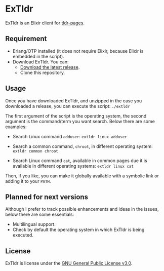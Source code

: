 # ExTldr

ExTldr is an Elixir client for [tldr-pages](https://github.com/tldr-pages/tldr).

## Requirement

  - Erlang/OTP installed (it does not require Elixir, because Elixir is embedded in the script).
  - Download ExTldr. You can:
    - [Download the latest release](https://github.com/ivanhercaz/extldr/releases).
    - Clone this repository.

## Usage

Once you have downloaded ExTldr, and unzipped in the case you downloaded a release, you can execute the script: `./extldr`

The first argument of the script is the operating system, the second argument is the command/term you want search. Below there are some examples:

  - Search Linux command `adduser`: `extldr linux adduser`

  - Search a common command, `chroot`, in different operating system: `extldr common chroot`

  - Search Linux command `cat`, available in common pages due it is available in different operating systems: `extldr linux cat`

Then, if you like, you can make it globally available with a symbolic link or adding it to your `PATH`.

## Planned for next versions

Although I prefer to track possible enhancements and ideas in the issues, below there are some essentials:

  - Multilingual support.
  - Check by default the operating system in which ExTldr is being executed.

## License

ExTldr is license under the [GNU General Public License v3.0](https://github.com/ivanhercaz/extldr/blob/master/COPYING).
